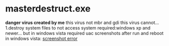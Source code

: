 # masterdestruct.exe
**danger virus created by me**
this virus not mbr and gdi
this virus cannot...
1.destroy system files to not access system
required:windows xp and newer...
but in windows vista required uac
screenshots after run and reboot in windows vista:
[screenshot error](https://raw.githubusercontent.com/Kostyosthesystem/masterdestrucion/refs/heads/main/Windows%20Vista%20-%20VMware%20Workstation%2027.09.2024%2021_07_01.png)
